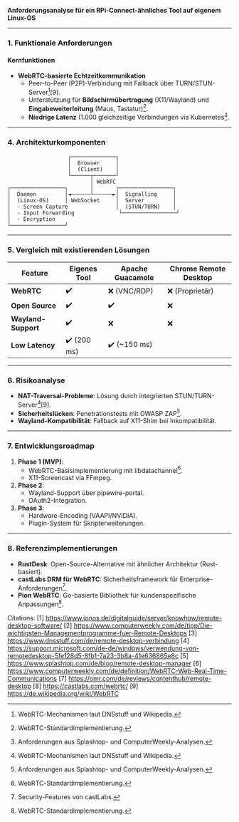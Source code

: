 **Anforderungsanalyse für ein RPi-Connect-ähnliches Tool auf eigenem Linux-OS**  

---

### **1. Funktionale Anforderungen**  
#### **Kernfunktionen**  
- **WebRTC-basierte Echtzeitkommunikation**  
  - Peer-to-Peer (P2P)-Verbindung mit Fallback über TURN/STUN-Server[^6][9].  
  - Unterstützung für **Bildschirmübertragung** (X11/Wayland) und **Eingabeweiterleitung** (Maus, Tastatur)[^9].  
  - **Niedrige Latenz** (1.000 gleichzeitige Verbindungen via Kubernetes[^5].  

---

### **4. Architekturkomponenten**  
```plaintext
                   ┌──────────────┐
                   │  Browser     │
                   │  (Client)    │
                   └──────┬───────┘
                          │ WebRTC
┌─────────────────┐       │       ┌─────────────────┐
│  Daemon         │◄──────┴──────►│  Signalling     │
│  (Linux-OS)     │ WebSocket     │  Server         │
│  - Screen Capture               │  (STUN/TURN)    │
│  - Input Forwarding              └─────────────────┘
│  - Encryption
└─────────────────┘
```

---

### **5. Vergleich mit existierenden Lösungen**  
| Feature           | Eigenes Tool | Apache Guacamole | Chrome Remote Desktop |  
|--------------------|--------------|------------------|------------------------|  
| **WebRTC**         | ✔️           | ❌ (VNC/RDP)     | ❌ (Proprietär)        |  
| **Open Source**    | ✔️           | ✔️               | ❌                     |  
| **Wayland-Support**| ✔️           | ❌               | ❌                     |  
| **Low Latency**    | ✔️ (200 ms)     | ✔️ (~150 ms)           |  

---

### **6. Risikoanalyse**  
- **NAT-Traversal-Probleme**: Lösung durch integrierten STUN/TURN-Server[^6][9].  
- **Sicherheitslücken**: Penetrationstests mit OWASP ZAP[^5].  
- **Wayland-Kompatibilität**: Fallback auf X11-Shim bei Inkompatibilität.  

---

### **7. Entwicklungsroadmap**  
1. **Phase 1 (MVP)**:  
   - WebRTC-Basisimplementierung mit libdatachannel[^9].  
   - X11-Screencast via FFmpeg.  
2. **Phase 2**:  
   - Wayland-Support über pipewire-portal.  
   - OAuth2-Integration.  
3. **Phase 3**:  
   - Hardware-Encoding (VAAPI/NVIDIA).  
   - Plugin-System für Skripterweiterungen.  

---

### **8. Referenzimplementierungen**  
- **RustDesk**: Open-Source-Alternative mit ähnlicher Architektur (Rust-basiert).  
- **castLabs DRM für WebRTC**: Sicherheitsframework für Enterprise-Anforderungen[^8].  
- **Pion WebRTC**: Go-basierte Bibliothek für kundenspezifische Anpassungen[^9].  

[^5]: Anforderungen aus Splashtop- und ComputerWeekly-Analysen.  
[^6]: WebRTC-Mechanismen laut DNSstuff und Wikipedia.  
[^8]: Security-Features von castLabs.  
[^9]: WebRTC-Standardimplementierung.

Citations:
[1] https://www.ionos.de/digitalguide/server/knowhow/remote-desktop-software/
[2] https://www.computerweekly.com/de/tipp/Die-wichtigsten-Managementprogramme-fuer-Remote-Desktops
[3] https://www.dnsstuff.com/de/remote-desktop-verbindung
[4] https://support.microsoft.com/de-de/windows/verwendung-von-remotedesktop-5fe128d5-8fb1-7a23-3b8a-41e636865e8c
[5] https://www.splashtop.com/de/blog/remote-desktop-manager
[6] https://www.computerweekly.com/de/definition/WebRTC-Web-Real-Time-Communications
[7] https://omr.com/de/reviews/contenthub/remote-desktop
[8] https://castlabs.com/webrtc/
[9] https://de.wikipedia.org/wiki/WebRTC

